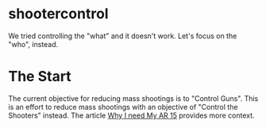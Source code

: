 # shootercontrol
We tried controlling the "what" and it doesn't work. Let's focus on the "who", instead.

# The Start
The current objective for reducing mass shootings is to "Control Guns". This is an effort to reduce mass shootings with an objective of "Control the Shooters" instead. The article [Why I need My AR 15](https://medium.com/@jonst0kes/why-i-need-an-ar-15-832e05ae801c#.d5dp63x4o) provides more context.
